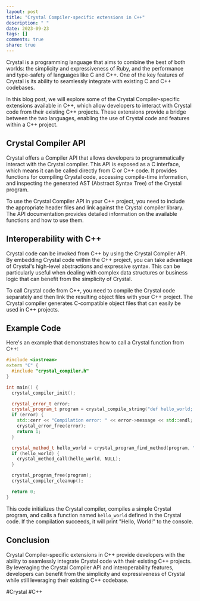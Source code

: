 ```yaml
---
layout: post
title: "Crystal Compiler-specific extensions in C++"
description: " "
date: 2023-09-23
tags: []
comments: true
share: true
---
```


Crystal is a programming language that aims to combine the best of both worlds: the simplicity and expressiveness of Ruby, and the performance and type-safety of languages like C and C++. One of the key features of Crystal is its ability to seamlessly integrate with existing C and C++ codebases. 

In this blog post, we will explore some of the Crystal Compiler-specific extensions available in C++, which allow developers to interact with Crystal code from their existing C++ projects. These extensions provide a bridge between the two languages, enabling the use of Crystal code and features within a C++ project.

## Crystal Compiler API

Crystal offers a Compiler API that allows developers to programmatically interact with the Crystal compiler. This API is exposed as a C interface, which means it can be called directly from C or C++ code. It provides functions for compiling Crystal code, accessing compile-time information, and inspecting the generated AST (Abstract Syntax Tree) of the Crystal program.

To use the Crystal Compiler API in your C++ project, you need to include the appropriate header files and link against the Crystal compiler library. The API documentation provides detailed information on the available functions and how to use them.

## Interoperability with C++

Crystal code can be invoked from C++ by using the Crystal Compiler API. By embedding Crystal code within the C++ project, you can take advantage of Crystal's high-level abstractions and expressive syntax. This can be particularly useful when dealing with complex data structures or business logic that can benefit from the simplicity of Crystal.

To call Crystal code from C++, you need to compile the Crystal code separately and then link the resulting object files with your C++ project. The Crystal compiler generates C-compatible object files that can easily be used in C++ projects.

## Example Code

Here's an example that demonstrates how to call a Crystal function from C++:

```cpp
#include <iostream>
extern "C" {
  #include "crystal_compiler.h"
}

int main() {
  crystal_compiler_init();

  crystal_error_t error;
  crystal_program_t program = crystal_compile_string("def hello_world; puts \"Hello, World!\"; end", &error);
  if (error) {
    std::cerr << "Compilation error: " << error->message << std::endl;
    crystal_error_free(error);
    return 1;
  }

  crystal_method_t hello_world = crystal_program_find_method(program, "hello_world");
  if (hello_world) {
    crystal_method_call(hello_world, NULL);
  }

  crystal_program_free(program);
  crystal_compiler_cleanup();

  return 0;
}
```

This code initializes the Crystal compiler, compiles a simple Crystal program, and calls a function named `hello_world` defined in the Crystal code. If the compilation succeeds, it will print "Hello, World!" to the console.

## Conclusion

Crystal Compiler-specific extensions in C++ provide developers with the ability to seamlessly integrate Crystal code with their existing C++ projects. By leveraging the Crystal Compiler API and interoperability features, developers can benefit from the simplicity and expressiveness of Crystal while still leveraging their existing C++ codebase.

#Crystal #C++